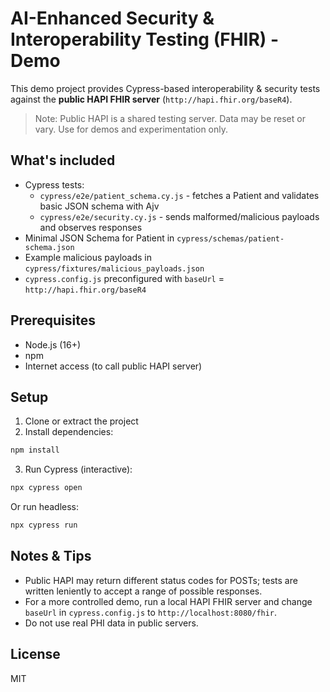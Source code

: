 
# AI-Enhanced Security & Interoperability Testing (FHIR) - Demo

This demo project provides Cypress-based interoperability & security tests against the **public HAPI FHIR server** (`http://hapi.fhir.org/baseR4`).

> Note: Public HAPI is a shared testing server. Data may be reset or vary. Use for demos and experimentation only.

## What's included
- Cypress tests:
  - `cypress/e2e/patient_schema.cy.js` - fetches a Patient and validates basic JSON schema with Ajv
  - `cypress/e2e/security.cy.js` - sends malformed/malicious payloads and observes responses
- Minimal JSON Schema for Patient in `cypress/schemas/patient-schema.json`
- Example malicious payloads in `cypress/fixtures/malicious_payloads.json`
- `cypress.config.js` preconfigured with `baseUrl` = `http://hapi.fhir.org/baseR4`

## Prerequisites
- Node.js (16+)
- npm
- Internet access (to call public HAPI server)

## Setup
1. Clone or extract the project
2. Install dependencies:
```bash
npm install
```

3. Run Cypress (interactive):
```bash
npx cypress open
```
Or run headless:
```bash
npx cypress run
```

## Notes & Tips
- Public HAPI may return different status codes for POSTs; tests are written leniently to accept a range of possible responses.
- For a more controlled demo, run a local HAPI FHIR server and change `baseUrl` in `cypress.config.js` to `http://localhost:8080/fhir`.
- Do not use real PHI data in public servers.

## License
MIT
